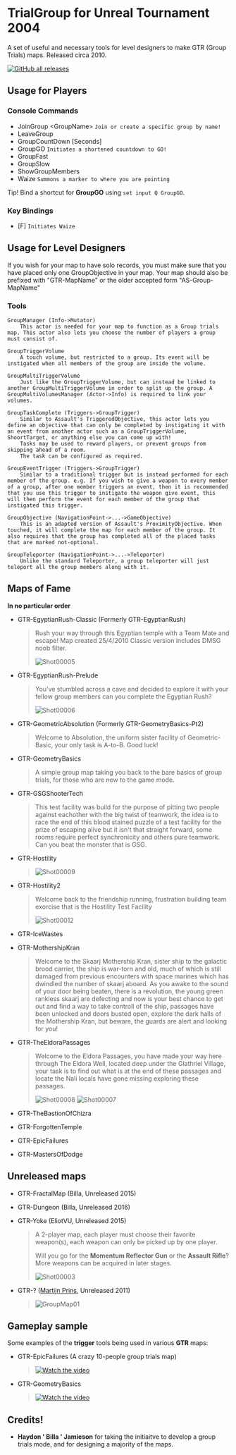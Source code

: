 # TrialGroup for Unreal Tournament 2004

A set of useful and necessary tools for level designers to make GTR (Group Trials) maps. Released circa 2010.

[![GitHub all releases](https://img.shields.io/github/downloads/EliteTrials/UT2004-TrialGroup/total)](https://github.com/EliteTrials/UT2004-TrialGroup/releases)

## Usage for Players

### Console Commands

- JoinGroup \<GroupName\> `Join or create a specific group by name!`
- LeaveGroup
- GroupCountDown [Seconds]
- GroupGO `Initiates a shortened countdown to GO!`
- GroupFast
- GroupSlow
- ShowGroupMembers
- Waize `Summons a marker to where you are pointing`

Tip! Bind a shortcut for **GroupGO** using `set input Q GroupGO`.

### Key Bindings

- [F] `Initiates Waize`

## Usage for Level Designers

If you wish for your map to have solo records, you must make sure that you have placed only one GroupObjective in your map. Your map should also be prefixed with "GTR-MapName" or the older accepted form "AS-Group-MapName"

### Tools

    GroupManager (Info->Mutator)
        This actor is needed for your map to function as a Group trials map. This actor also lets you choose the number of players a group must consist of.
        
    GroupTriggerVolume
        A touch volume, but restricted to a group. Its event will be instigated when all members of the group are inside the volume.
        
    GroupMultiTriggerVolume
        Just like the GroupTriggerVolume, but can instead be linked to another GroupMultiTriggerVolume in order to split up the group. A GroupMultiVolumesManager (Actor->Info) is required to link your volumes.
        
    GroupTaskComplete (Triggers->GroupTrigger)
        Similar to Assault's TriggeredObjective, this actor lets you define an objective that can only be completed by instigating it with an event from another actor such as a GroupTriggerVolume, ShoortTarget, or anything else you can come up with!
        Tasks may be used to reward players, or prevent groups from skipping ahead of a room.
        The task can be configured as required.
        
    GroupEventTrigger (Triggers->GroupTrigger)
        Similar to a traditional trigger but is instead performed for each member of the group. e.g. If you wish to give a weapon to every member of a group, after one member triggers an event, then it is recommended that you use this trigger to instigate the weapon give event, this will then perform the event for each member of the group that instigated this trigger.
        
    GroupObjective (NavigationPoint->...->GameObjective)
        This is an adapted version of Assault's ProximityObjective. When touched, it will complete the map for each member of the group. It also requires that the group has completed all of the placed tasks that are marked not-optional. 
        
    GroupTeleporter (NavigationPoint->...->Teleporter)
        Unlike the standard Teleporter, a group teleporter will just teleport all the group members along with it.

## Maps of Fame

**In no particular order**

- GTR-EgyptianRush-Classic (Formerly GTR-EgyptianRush)
  > Rush your way through this Egyptian temple with a Team Mate and escape! Map created 25/4/2010 Classic version includes DMSG noob filter.
  >
  >  ![Shot00005](https://user-images.githubusercontent.com/808593/223332791-d20065e6-c9e4-416a-aa2b-12223b7eb17b.png)
  
- GTR-EgyptianRush-Prelude
  > You've stumbled across a cave and decided to explore it with your fellow group members can you complete the Egyptian Rush?
  >
  > ![Shot00006](https://user-images.githubusercontent.com/808593/223332845-5fd41af9-96e2-484b-b70c-05e2ec2cab70.png)

- GTR-GeometricAbsolution (Formerly GTR-GeometryBasics-Pt2)
  > Welcome to Absolution, the uniform sister facility of Geometric-Basic, your only task is A-to-B. Good luck!
 
- GTR-GeometryBasics
  > A simple group map taking you back to the bare basics of group trials, for those who are new to the game mode.
  
- GTR-GSGShooterTech
  > This test facility was build for the purpose of pitting two people against eachother with the big twist of teamwork, the idea is to race the end of this blood stained puzzle of a test facility for the prize of escaping alive but it isn't that straight forward, some rooms require perfect synchronicity and others pure teamwork. Can you beat the monster that is GSG.
   
- GTR-Hostility
  > ![Shot00009](https://user-images.githubusercontent.com/808593/223341160-e9145a62-63c2-4931-90f4-4309507e6d29.png)


- GTR-Hostility2
  > Welcome back to the friendship running, frustration building team exorcise that is the Hostility Test Facility
  > 
  > ![Shot00012](https://user-images.githubusercontent.com/808593/223341206-ab6b4bc2-bf78-4b61-9c10-b2f547cdba0a.png)

- GTR-IceWastes

- GTR-MothershipKran
  > Welcome to the Skaarj Mothership Kran, sister ship to the galactic brood carrier, the ship is war-torn and old, much of which is still damaged from previous encounters with space marines which has dwindled the number of skaarj aboard. As you awake to the sound of your door being beaten, there is a revolution, the young green rankless skaarj are defecting and now is your best chance to get out and find a way to take controll of the ship, passages have been unlocked and doors busted open, explore the dark halls of the Mothership Kran, but beware, the guards are alert and looking for you!

- GTR-TheEldoraPassages
  > Welcome to the Eldora Passages, you have made your way here through The Eldora Well, located deep under the Glathriel Village, your task is to find out what is at the end of these passages and locate the Nali locals have gone missing exploring these passages.
  >
  > ![Shot00008](https://user-images.githubusercontent.com/808593/223337333-0a5001ba-e3ac-4f14-bf74-53b348549c10.png) ![Shot00007](https://user-images.githubusercontent.com/808593/223337344-edd8c9f1-c41a-4fdb-b445-7ae1ed4ed29d.png)

- GTR-TheBastionOfChizra

- GTR-ForgottenTemple

- GTR-EpicFailures

- GTR-MastersOfDodge

## Unreleased maps

- GTR-FractalMap (Billa, Unreleased 2015)

- GTR-Dungeon (Billa, Unreleased 2016)

- GTR-Yoke (EliotVU, Unreleased 2015)
  > A 2-player map, each player must choose their favorite weapon(s), each weapon can only be picked up by one player.
  >
  > Will you go for the **Momentum Reflector Gun** or the **Assault Rifle**? More weapons can be acquired in later stages.
  >
  > ![Shot00003](https://user-images.githubusercontent.com/808593/223329499-862d94a9-2e9d-4442-9526-0697d5dd7041.png)
  
- GTR-? ([Martijn Prins](http://www.martijnprins.com/level-design/), Unreleased 2011)
  > ![GroupMap01](https://user-images.githubusercontent.com/808593/223343122-5efb685a-57da-4214-9470-52ec36ff9a54.jpg)  

## Gameplay sample

Some examples of the **trigger** tools being used in various **GTR** maps:

- GTR-EpicFailures (A crazy 10-people group trials map)
  > [![Watch the video](https://img.youtube.com/vi/cVDr_BNKmC4/hqdefault.jpg)](https://youtu.be/cVDr_BNKmC4)

- GTR-GeometryBasics
  > [![Watch the video](https://img.youtube.com/vi/yfIcML7SpyU/hqdefault.jpg)](https://youtu.be/yfIcML7SpyU)

## Credits!

- **Haydon ' Billa ' Jamieson** for taking the initiaitve to develop a group trials mode, and for designing a majority of the maps.
